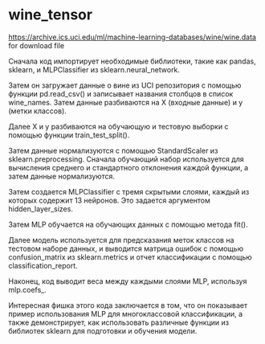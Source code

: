 # wine_tensor
https://archive.ics.uci.edu/ml/machine-learning-databases/wine/wine.data for download file


Сначала код импортирует необходимые библиотеки, такие как pandas, sklearn, и MLPClassifier из sklearn.neural_network.

Затем он загружает данные о вине из UCI репозитория с помощью функции pd.read_csv() и записывает названия столбцов в список wine_names. Затем данные разбиваются на X (входные данные) и y (метки классов).

Далее X и y разбиваются на обучающую и тестовую выборки с помощью функции train_test_split().

Затем данные нормализуются с помощью StandardScaler из sklearn.preprocessing. Сначала обучающий набор используется для вычисления среднего и стандартного отклонения каждой функции, а затем данные нормализуются.

Затем создается MLPClassifier с тремя скрытыми слоями, каждый из которых содержит 13 нейронов. Это задается аргументом hidden_layer_sizes.

Затем MLP обучается на обучающих данных с помощью метода fit().

Далее модель используется для предсказания меток классов на тестовом наборе данных, и выводится матрица ошибок с помощью confusion_matrix из sklearn.metrics и отчет классификации с помощью classification_report.

Наконец, код выводит веса между каждыми слоями MLP, используя mlp.coefs_.

Интересная фишка этого кода заключается в том, что он показывает пример использования MLP для многоклассовой классификации, а также демонстрирует, как использовать различные функции из библиотек sklearn для подготовки и обучения модели.
